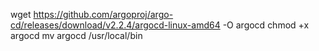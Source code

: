wget https://github.com/argoproj/argo-cd/releases/download/v2.2.4/argocd-linux-amd64 -O argocd
chmod +x argocd
mv argocd /usr/local/bin
